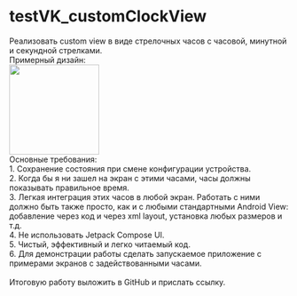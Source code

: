 # testVK_customClockView

<p class="question-text">Реализовать custom view в виде стрелочных часов с часовой, минутной и секундной стрелками.<br>
Примерный дизайн:<br>
<img alt="" height="162" src="https://davmedia.test.tech-mail.ru/editor_uploads/2023/02/06/chasyvtorichnyestrelochnyechvs26.jpeg" width="162"><br>
Основные требования:<br>
1. Сохранение состояния при смене конфигурации устройства.<br>
2. Когда бы я ни зашел на экран с этими часами, часы должны показывать правильное время.<br>
3. Легкая интеграция этих часов в любой экран. Работать с ними должно быть также просто, как и с любыми стандартными Android View: добавление через код и через xml layout, установка любых размеров и т.д.<br>
4. Не использовать&nbsp;Jetpack Compose UI.<br>
5. Чистый, эффективный и легко читаемый код.<br>
6. Для демонстрации работы сделать запускаемое приложение с примерами экранов с задействованными часами.<br>
<br>
Итоговую работу выложить в GitHub и прислать ссылку.</p>
